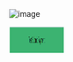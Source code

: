 <img class="w-75" src="https://i.ibb.co/2KbqLG2/Westin-Pay.png" alt="image">

[<img src="img.png" width="100" height="50">](https://example.com/hedef_sayfa)

